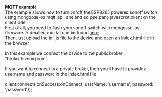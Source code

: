 <b>MQTT example</b></br>
The example shows how to turn on/off the ESP8266 powered sonoff switch using mongoose-os mqtt_api, and and eclipse paho javascript client on the client side</br>
First of all, you need to flash your sonoff switch with mongoose-os firmware. A detailed tutorial can be found <a href="https://www.linkedin.com/pulse/javascript-firmware-iot-andrei-sbitnev">here</a></br>
Then, just upload the init.js file to the device and open an index.html file in the browser</br></br>
In this example we connect the device to the public broker “broker.hivemq.com”.</br></br>
If you want to connect to a private broker, then you'll have to provide a username and password in the index.html file</br></br>
  client.connect({onSuccess:onConnect, userName: 'username', password: 'password'});
 
